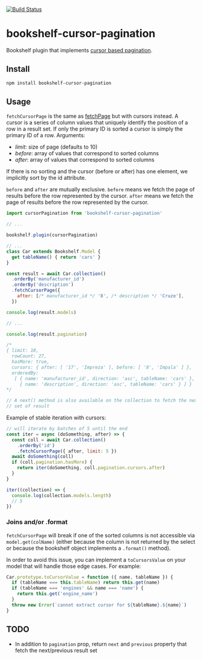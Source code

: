 [![Build Status](https://travis-ci.org/binded/bookshelf-cursor-pagination.svg?branch=master)](https://travis-ci.org/binded/bookshelf-cursor-pagination)

# bookshelf-cursor-pagination

Bookshelf plugin that implements [cursor based pagination](https://www.sitepoint.com/paginating-real-time-data-cursor-based-pagination/).

## Install

```bash
npm install bookshelf-cursor-pagination
```

## Usage

`fetchCursorPage` is the same as
[fetchPage](http://bookshelfjs.org/#Model-instance-fetchPage) but with
cursors instead. A cursor is a series of column values that uniquely
identify the position of a row in a result set. If only the primary ID
is sorted a cursor is simply the primary ID of a row.
Arguments:
- *limit*: size of page (defaults to 10)
- *before*: array of values that correspond to sorted columns
- *after*: array of values that correspond to sorted columns

If there is no sorting and the cursor (before or after) has one element,
we implicitly sort by the id attribute.

`before` and `after` are mutually exclusive. `before` means we fetch the
page of results before the row represented by the cursor. `after` means
we fetch the page of results before the row represented by the cursor.

```javascript
import cursorPagination from 'bookshelf-cursor-pagination'

// ...

bookshelf.plugin(cursorPagination)

// ...
class Car extends Bookshelf.Model {
  get tableName() { return 'cars' }
}

const result = await Car.collection()
  .orderBy('manufacturer_id')
  .orderBy('description')
  .fetchCursorPage({
    after: [/* manufacturer_id */ '8', /* description */ 'Cruze'],
  })

console.log(result.models)

// ...

console.log(result.pagination)

/*
{ limit: 10,
  rowCount: 27,
  hasMore: true,
  cursors: { after: [ '17', 'Impreza' ], before: [ '8', 'Impala' ] },
  orderedBy:
   [ { name: 'manufacturer_id', direction: 'asc', tableName: 'cars' },
     { name: 'description', direction: 'asc', tableName: 'cars' } ] }
*/

// A next() method is also available on the collection to fetch the next
// set of result
```

Example of stable iteration with cursors:

```javascript
// will iterate by batches of 5 until the end
const iter = async (doSomething, after) => {
  const coll = await Car.collection()
    .orderBy('id')
    .fetchCursorPage({ after, limit: 5 })
  await doSomething(coll)
  if (coll.pagination.hasMore) {
    return iter(doSomething, coll.pagination.cursors.after)
  }
}

iter((collection) => {
  console.log(collection.models.length)
  // 5
})
```

### Joins and/or .format

`fetchCursorPage` will break if one of the sorted columns is not
accessible via `model.get(colName)` (either because the column is not
returned by the select or because the bookshelf object implements a
`.format()` method).

In order to avoid this issue, you can implement a `toCursorsValue` on
your model that will handle those edge cases. For example:

```javascript
Car.prototype.toCursorValue = function ({ name, tableName }) {
  if (tableName === this.tableName) return this.get(name)
  if (tableName === 'engines' && name === 'name') {
    return this.get('engine_name')
  }
  throw new Error(`cannot extract cursor for ${tableName}.${name}`)
}
```

## TODO

- In addition to `pagination` prop, return `next` and `previous`
    property that fetch the next/previous result set
